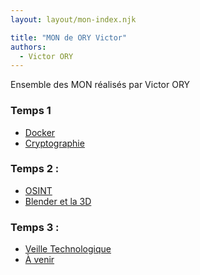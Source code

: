 ```yaml
---
layout: layout/mon-index.njk

title: "MON de ORY Victor"
authors:
  - Victor ORY 
---
```


<!-- début résumé -->

Ensemble des MON réalisés par Victor ORY 

<!-- fin résumé -->


### Temps 1

- [Docker](./Docker)
- [Cryptographie](./Crypto)

### Temps 2 :

- [OSINT](./OSINT)
- [Blender et la 3D](./Blender)

### Temps 3 : 

- [Veille Technologique](./VeilleTechno)
- [À venir](./index.md)

